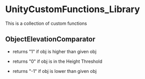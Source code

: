 # UnityCustomFunctions_Library
This is a collection of custom functions

## ObjectElevationComparator

- returns "1" if obj is higher than given obj

- returns "0" if obj is in the Height Threshold 

- returns "-1" if obj is lower than given obj

